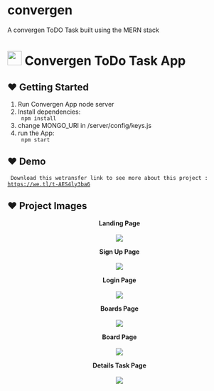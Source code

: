 # convergen
A convergen ToDO Task built using the MERN stack

# <img src="https://user-images.githubusercontent.com/48072325/155158611-c3f4a3c9-d905-4946-910f-17f7116d3619.png" weight="32" height="32" > Convergen ToDo Task App

## :heart: Getting Started

<ol>
<li>Run Convergen App node server </li>
<li>Install  dependencies:</li>
 <code> npm install </code>
 
<li>change MONGO_URI in /server/config/keys.js
<li> run the App:</li>
 <code> npm start  </code>
</ol>


## :heart: Demo 
<code> Download this wetransfer link to see more about this project : https://we.tl/t-AES4ly3ba6   </code>

## :heart: Project Images
<p align="center">
  <b>Landing Page</b>
  <br><br>
 <img src="https://user-images.githubusercontent.com/48072325/155168428-e4f014b3-74a1-4694-8876-ec82bf80594b.png" > 
</p>

<p align="center">
  <b>Sign Up  Page</b>
  <br><br>
 <img src="https://user-images.githubusercontent.com/48072325/155169152-c571e7fb-22bc-4773-bb2b-0485f7a4a4f9.png" > 
</p>
<p align="center">
  <b>Login Page</b>
  <br><br>
 <img src="https://user-images.githubusercontent.com/48072325/155170080-dc2f39d2-5eed-44e7-90c2-37af8a099342.png" > 
</p>
<p align="center">
  <b>Boards Page</b>
  <br><br>
 <img src="https://user-images.githubusercontent.com/48072325/155169670-ceaf0217-5b0b-4a3e-99d7-f40cc50ef2da.png" > 
</p>
<p align="center">
  <b>Board Page</b>
  <br><br>
 <img src="https://user-images.githubusercontent.com/48072325/155169689-0ac9f9b7-d531-4b25-a113-3e4d61aa2eea.png" > 
</p>
<p align="center">
  <b>Details Task Page</b>
  <br><br>
 <img src="https://user-images.githubusercontent.com/48072325/155169731-e9e3e8d7-72dd-44c3-aca5-497446908640.png" > 
</p>

